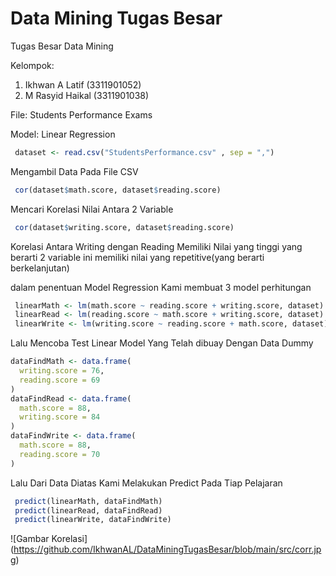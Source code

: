 # Data Mining Tugas Besar
Tugas Besar Data Mining

Kelompok:
 1. Ikhwan A Latif (3311901052)
 2. M Rasyid Haikal (3311901038)

File: Students Performance Exams

Model: Linear Regression

```R
 dataset <- read.csv("StudentsPerformance.csv" , sep = ",")
```
Mengambil Data Pada File CSV

```R
 cor(dataset$math.score, dataset$reading.score)
```
Mencari Korelasi Nilai Antara 2 Variable

```R
 cor(dataset$writing.score, dataset$reading.score)
```
Korelasi Antara Writing dengan Reading Memiliki Nilai yang tinggi
yang berarti 2 variable ini memiliki nilai yang repetitive(yang berarti berkelanjutan)

dalam penentuan Model Regression Kami membuat 3 model perhitungan
```R
 linearMath <- lm(math.score ~ reading.score + writing.score, dataset)
 linearRead <- lm(reading.score ~ math.score + writing.score, dataset)
 linearWrite <- lm(writing.score ~ reading.score + math.score, dataset)
```

Lalu Mencoba Test Linear Model Yang Telah dibuay Dengan Data Dummy
```R
dataFindMath <- data.frame(
  writing.score = 76,
  reading.score = 69
)
dataFindRead <- data.frame(
  math.score = 88,
  writing.score = 84
)
dataFindWrite <- data.frame(
  math.score = 88,
  reading.score = 70
)
```
Lalu Dari Data Diatas Kami Melakukan Predict Pada Tiap Pelajaran
```R
 predict(linearMath, dataFindMath)
 predict(linearRead, dataFindRead)
 predict(linearWrite, dataFindWrite)
```

![Gambar Korelasi] (https://github.com/IkhwanAL/DataMiningTugasBesar/blob/main/src/corr.jpg)
